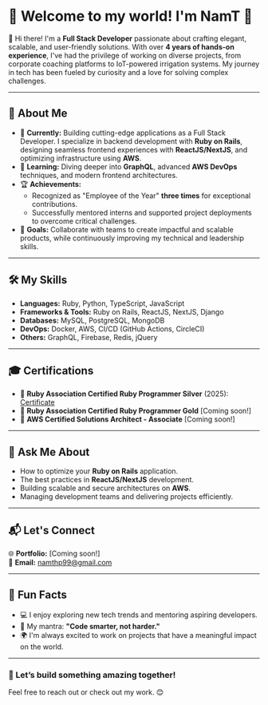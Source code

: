 # 🌟 Welcome to my world! I'm **NamT** 🌟  

👋 Hi there! I'm a **Full Stack Developer** passionate about crafting elegant, scalable, and user-friendly solutions. With over **4 years of hands-on experience**, I've had the privilege of working on diverse projects, from corporate coaching platforms to IoT-powered irrigation systems. My journey in tech has been fueled by curiosity and a love for solving complex challenges.

---

## 🚀 About Me  

- 🔭 **Currently:** Building cutting-edge applications as a Full Stack Developer. I specialize in backend development with **Ruby on Rails**, designing seamless frontend experiences with **ReactJS/NextJS**, and optimizing infrastructure using **AWS**.  
- 🌱 **Learning:** Diving deeper into **GraphQL**, advanced **AWS DevOps** techniques, and modern frontend architectures.  
- 🏆 **Achievements:**  
  - Recognized as "Employee of the Year" **three times** for exceptional contributions.  
  - Successfully mentored interns and supported project deployments to overcome critical challenges.  
- 🎯 **Goals:** Collaborate with teams to create impactful and scalable products, while continuously improving my technical and leadership skills.  

---

## 🛠️ My Skills  

- **Languages:** Ruby, Python, TypeScript, JavaScript  
- **Frameworks & Tools:** Ruby on Rails, ReactJS, NextJS, Django  
- **Databases:** MySQL, PostgreSQL, MongoDB  
- **DevOps:** Docker, AWS, CI/CD (GitHub Actions, CircleCI)  
- **Others:** GraphQL, Firebase, Redis, jQuery  

---

## 🎓 Certifications

- 📜 **Ruby Association Certified Ruby Programmer Silver** (2025): [Certificate](./certificates/ruby_association_certified_ruby_programmer_silver.pdf)
- 📜 **Ruby Association Certified Ruby Programmer Gold** [Coming soon!]
- 📜 **AWS Certified Solutions Architect - Associate** [Coming soon!]

---

## 💬 Ask Me About  
- How to optimize your **Ruby on Rails** application.  
- The best practices in **ReactJS/NextJS** development.  
- Building scalable and secure architectures on **AWS**.  
- Managing development teams and delivering projects efficiently.  

---

## 📬 Let's Connect  

🌐 **Portfolio:** [Coming soon!]  
📧 **Email:** namthp99@gmail.com  

---

## 🌈 Fun Facts  

- 💻 I enjoy exploring new tech trends and mentoring aspiring developers.  
- 🎯 My mantra: **"Code smarter, not harder."**  
- 🌍 I'm always excited to work on projects that have a meaningful impact on the world.  

---

### 🚀 Let’s build something amazing together!  
Feel free to reach out or check out my work. 😊
